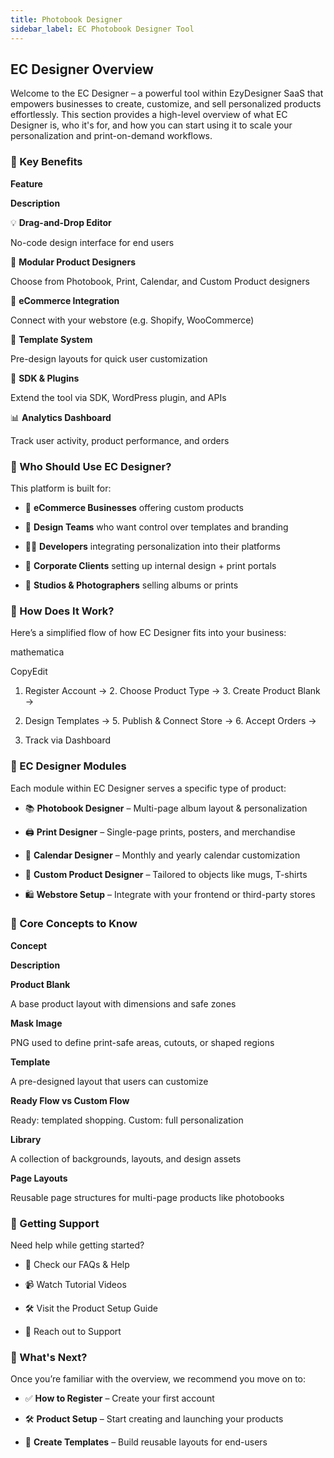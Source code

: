 ```yaml
---
title: Photobook Designer
sidebar_label: EC Photobook Designer Tool
---
```



## **EC Designer Overview**

Welcome to the EC Designer – a powerful tool within EzyDesigner SaaS that empowers businesses to create, customize, and sell personalized products effortlessly. This section provides a high-level overview of what EC Designer is, who it's for, and how you can start using it to scale your personalization and print-on-demand workflows.







### **🔹 Key Benefits**

**Feature**

**Description**

💡 **Drag-and-Drop Editor**

No-code design interface for end users

🧩 **Modular Product Designers**

Choose from Photobook, Print, Calendar, and Custom Product designers

🛒 **eCommerce Integration**

Connect with your webstore (e.g. Shopify, WooCommerce)

📐 **Template System**

Pre-design layouts for quick user customization

🔌 **SDK & Plugins**

Extend the tool via SDK, WordPress plugin, and APIs

📊 **Analytics Dashboard**

Track user activity, product performance, and orders





### **🔹 Who Should Use EC Designer?**

This platform is built for:

* 🏪 **eCommerce Businesses** offering custom products


* 🎨 **Design Teams** who want control over templates and branding


* 🧑‍💻 **Developers** integrating personalization into their platforms


* 🏢 **Corporate Clients** setting up internal design + print portals


* 📸 **Studios & Photographers** selling albums or prints







### **🔹 How Does It Work?**

Here’s a simplified flow of how EC Designer fits into your business:

mathematica

CopyEdit

1. Register Account → 2. Choose Product Type → 3. Create Product Blank → 

4. Design Templates → 5. Publish & Connect Store → 6. Accept Orders → 

7. Track via Dashboard





### **🔹 EC Designer Modules**

Each module within EC Designer serves a specific type of product:

* 📚 **Photobook Designer** – Multi-page album layout & personalization


* 🖨️ **Print Designer** – Single-page prints, posters, and merchandise


* 📅 **Calendar Designer** – Monthly and yearly calendar customization


* 🧩 **Custom Product Designer** – Tailored to objects like mugs, T-shirts


* 🛍️ **Webstore Setup** – Integrate with your frontend or third-party stores







### **🔹 Core Concepts to Know**

**Concept**

**Description**

**Product Blank**

A base product layout with dimensions and safe zones

**Mask Image**

PNG used to define print-safe areas, cutouts, or shaped regions

**Template**

A pre-designed layout that users can customize

**Ready Flow vs Custom Flow**

Ready: templated shopping. Custom: full personalization

**Library**

A collection of backgrounds, layouts, and design assets

**Page Layouts**

Reusable page structures for multi-page products like photobooks





### **🔹 Getting Support**

Need help while getting started?

* 📄 Check our FAQs & Help


* 📹 Watch Tutorial Videos


* 🛠️ Visit the Product Setup Guide


* 💬 Reach out to Support







### **🔹 What's Next?**

Once you’re familiar with the overview, we recommend you move on to:

* ✅ **How to Register** – Create your first account


* 🛠️ **Product Setup** – Start creating and launching your products


* 🧩 **Create Templates** – Build reusable layouts for end-users

